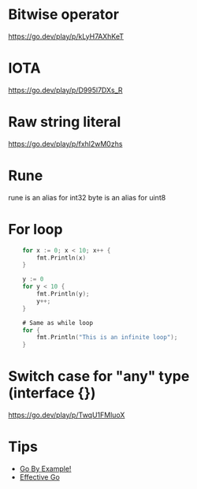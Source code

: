 # Bitwise operator

https://go.dev/play/p/kLyH7AXhKeT

# IOTA

https://go.dev/play/p/D995l7DXs_R

# Raw string literal

https://go.dev/play/p/fxhl2wM0zhs

# Rune

rune is an alias for int32
byte is an alias for uint8

# For loop

```go
	for x := 0; x < 10; x++ {
		fmt.Println(x)
	}

    y := 0
    for y < 10 {
        fmt.Println(y);
        y++;
    }

    # Same as while loop
    for {
        fmt.Println("This is an infinite loop");
    }
```

# Switch case for "any" type (interface {})
https://go.dev/play/p/TwqU1FMluoX

# Tips
- [Go By Example!](https://gobyexample.com)
- [Effective Go](https://go.dev/doc/effective_go)
